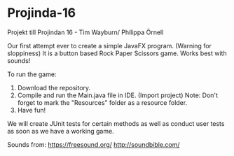 # Projinda-16
Projekt till Projindan 16 - Tim Wayburn/ Philippa Örnell

Our first attempt ever to create a simple JavaFX program. (Warning for sloppiness)
It is a button based Rock Paper Scissors game. Works best with sounds!

To run the game:

1. Download the repository.
2. Compile and run the Main.java file in IDE. (Import project)
    Note: Don't forget to mark the "Resources" folder as a resource folder.
3. Have fun!

We will create JUnit tests for certain methods as well as conduct user tests as soon as we have a working game.


Sounds from:
https://freesound.org/
http://soundbible.com/
